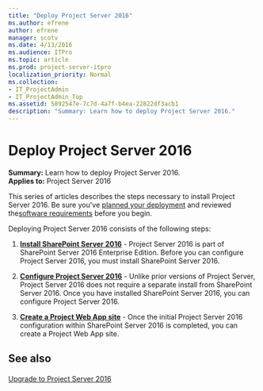 ```yaml
---
title: "Deploy Project Server 2016"
ms.author: efrene
author: efrene
manager: scotv
ms.date: 4/13/2016
ms.audience: ITPro
ms.topic: article
ms.prod: project-server-itpro
localization_priority: Normal
ms.collection:
- IT_ProjectAdmin
- IT_ProjectAdmin_Top
ms.assetid: 5892547e-7c7d-4a7f-b4ea-22822df3acb1
description: "Summary: Learn how to deploy Project Server 2016."
---
```


# Deploy Project Server 2016
 
 **Summary:** Learn how to deploy Project Server 2016.<br/>
**Applies to:** Project Server 2016
  
This series of articles describes the steps necessary to install Project Server 2016. Be sure you've [planned your deployment](plan-for-project-server-2016.md) and reviewed the[software requirements](software-requirements-for-project-server-2016.md) before you begin.
  
Deploying Project Server 2016 consists of the following steps:
  
1. **[Install SharePoint Server 2016](http://technet.microsoft.com/library/8a911115-de8a-4cf3-9701-f5ba78fa8bfc%28Office.14%29.aspx)** - Project Server 2016 is part of SharePoint Server 2016 Enterprise Edition. Before you can configure Project Server 2016, you must install SharePoint Server 2016.
    
2. **[Configure Project Server 2016](install-and-configure-project-server-2016.md)** - Unlike prior versions of Project Server, Project Server 2016 does not require a separate install from SharePoint Server 2016. Once you have installed SharePoint Server 2016, you can configure Project Server 2016.
    
3. **[Create a Project Web App site](deploy-project-web-app.md)** - Once the initial Project Server 2016 configuration within SharePoint Server 2016 is completed, you can create a Project Web App site.
    
## See also

#### 

[Upgrade to Project Server 2016](upgrade-to-project-server-2016.md)

